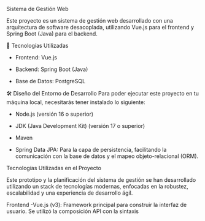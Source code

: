 Sistema de Gestión Web

Este proyecto es un sistema de gestión web desarrollado con una arquitectura de software desacoplada, utilizando Vue.js para el frontend y Spring Boot (Java) para el backend.

🚀 Tecnologías Utilizadas

* Frontend: Vue.js

* Backend: Spring Boot (Java)

* Base de Datos: PostgreSQL

🛠️ Diseño del Entorno de Desarrollo
Para poder ejecutar este proyecto en tu máquina local, necesitarás tener instalado lo siguiente:

* Node.js (versión 16 o superior)

* JDK (Java Development Kit) (versión 17 o superior)

* Maven

* Spring Data JPA: Para la capa de persistencia, facilitando la comunicación con la base de datos y el mapeo objeto-relacional (ORM).


Tecnologías Utilizadas en el Proyecto

Este prototipo y la planificación del sistema de gestión se han desarrollado utilizando un stack de tecnologías modernas, enfocadas en la robustez, escalabilidad y una experiencia de desarrollo ágil.

Frontend
-Vue.js (v3): Framework principal para construir la interfaz de usuario. Se utilizó la composición API con la sintaxis <script setup> para una lógica de componentes clara y eficiente.

-Vite.js: Herramienta de construcción y servidor de desarrollo local, elegida por su altísima velocidad y su experiencia de desarrollo optimizada (HMR - Hot Module Replacement).

-Tailwind CSS (v3): Framework de CSS utility-first para estilizar toda la aplicación, permitiendo un diseño moderno y responsive de forma rápida y consistente.

-Vue Router: Librería oficial para gestionar la navegación y las rutas de la Single Page Application (SPA).

-Chart.js & vue-chartjs: Librerías utilizadas para la creación de gráficos dinámicos y visualizaciones de datos en el módulo de reportes (dashboard).

Backend
-Java: Lenguaje de programación principal para la lógica de negocio, seleccionado por su robustez, seguridad y amplio ecosistema para aplicaciones empresariales.

-Spring Boot: Framework principal para la construcción de la API RESTful. Simplifica enormemente la configuración y el despliegue de aplicaciones Java autocontenidas.

-Spring Data JPA: Para la capa de persistencia, facilitando la comunicación con la base de datos y el mapeo objeto-relacional (ORM).

-Spring Security: Para implementar la autenticación (login) y autorización (gestión de roles) de los usuarios de forma segura.

Base de Datos
-PostgreSQL: Sistema de gestión de bases de datos relacional de código abierto, elegido por su fiabilidad, escalabilidad y estricto cumplimiento de los estándares SQL.


Metodología y Modelado
* Scrum: Marco de trabajo ágil utilizado para la planificación y gestión de todo el ciclo de vida del proyecto.

* UML (Lenguaje Unificado de Modelado): Utilizado para la creación de Diagramas de Casos de Uso para modelar la interacción de los usuarios con el sistema.

* Diagrama Entidad-Relación (ERD): Utilizado para el diseño conceptual y lógico de la base de datos.
